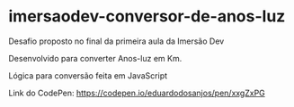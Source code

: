 # imersaodev-conversor-de-anos-luz

Desafio proposto no final da primeira aula da Imersão Dev

Desenvolvido para converter Anos-luz em Km.

Lógica para conversão feita em JavaScript

Link do CodePen: https://codepen.io/eduardodosanjos/pen/xxgZxPG
